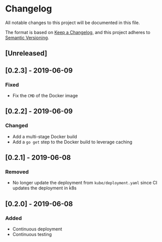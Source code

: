 # Changelog
All notable changes to this project will be documented in this file.

The format is based on [Keep a Changelog](https://keepachangelog.com/en/1.0.0/),
and this project adheres to [Semantic Versioning](https://semver.org/spec/v2.0.0.html).

## [Unreleased]

## [0.2.3] - 2019-06-09

### Fixed
- Fix the `CMD` of the Docker image

## [0.2.2] - 2019-06-09

### Changed
- Add a multi-stage Docker build
- Add a `go get` step to the Docker build to leverage caching

## [0.2.1] - 2019-06-08

### Removed
- No longer update the deployment from `kube/deployment.yaml` since CI updates the deployment in k8s

## [0.2.0] - 2019-06-08

### Added
- Continuous deployment
- Continuous testing

